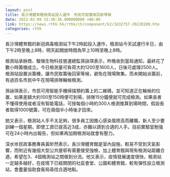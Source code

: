 ```yaml
---
layout: post
title: 長沙灣體育館檢測站投入運作　市民可取籌後回家等候
date: 2022-02-09 15:30:36.000000000 +08:00
link: https://news.rthk.hk/rthk/ch/component/k2/1632757-20220209.htm
categories: rthk
---
```


長沙灣體育館的新冠病毒檢測站下午2時起投入運作，檢測站今天試運行半日，由下午2時至晚上8時，明天起開放時間為早上10時至晚上8時。

檢測站承辦商、駿嶺生物科技營運總監孫詠琪表示，昨晚收到當局通知，最終花了數小時籌備成立。今日檢測量可負荷大約1200至1600人，日後可處理2500人。檢測站設置派籌機，讓市民取籌後回家等候，避免在現場聚集。而未開始派籌前，有過百名市民中午在現場排隊輪候檢測。

孫詠琪表示，市民可用智能手機掃描預約籌上的二維碼，並可知道正在輪候的位置，如果差額大約100至150時便可到場，排隊15分鐘便就可完成檢測。如果長者不懂得使用或者沒有智能電話，可按每個小時約300人檢測推算到場時間，假設長者取得1000號籌，可在兩個半小時後才回來。

她又表示，檢測站人手不太足夠，很多員工因擔心感染風險高而離職，新人至少要訓練一個星期，即使工資已提高近3成，亦難以請到合適的人手。目前實驗室勉强可在24小時內出報告，但如果再加開檢測站就會有壓力。

深水埗民政事務專員黃昕然表示，長沙灣體育館是室內設施，較易不受到天氣影響，而附近有幾個大型公共屋邨有需要接受強檢，加上體育館與現有檢測站距離合適，希望在3、4個檢測站之間做到分流。他又表示，疫情發展速度很快，檢測站一定越多越好，在疫情下已經關閉的社區會堂、公園和體育館，較有彈性設立檢測站，會盡量協助食衞局尋找合適地點。
